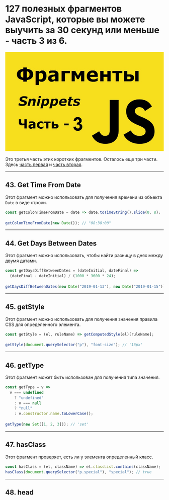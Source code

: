 # 127 полезных фрагментов JavaScript, которые вы можете выучить за 30 секунд или меньше - часть 3 из 6.

![logo](img/logo-3.jpg)

Это третья часть этих коротких фрагментов. Осталось еще три части. Здесь [часть первая](https://github.com/YaroslavW/trening-js/blob/master/Texts/JS-Snippets/1-part.md) и [часть вторая](https://github.com/YaroslavW/trening-js/blob/master/Texts/JS-Snippets/2-part.md).

---

## 43. Get Time From Date

Этот фрагмент можно использовать для получения времени из объекта `Date` в виде строки.

```javascript
const getColonTimeFromDate = date => date.toTimeString().slice(0, 8);

getColonTimeFromDate(new Date()); // "08:38:00"
```

---

## 44. Get Days Between Dates

Этот фрагмент можно использовать, чтобы найти разницу в днях между двумя датами.

```javascript
const getDaysDiffBetweenDates = (dateInitial, dateFinal) =>
  (dateFinal - dateInitial) / (1000 * 3600 * 24);

getDaysDiffBetweenDates(new Date("2019-01-13"), new Date("2019-01-15")); // 2
```

---

## 45. getStyle

Этот фрагмент можно использовать для получения значения правила CSS для определенного элемента.

```javascript
const getStyle = (el, ruleName) => getComputedStyle(el)[ruleName];

getStyle(document.querySelector("p"), "font-size"); // '16px'
```

---

## 46. getType

Этот фрагмент может быть использован для получения типа значения.

```javascript
const getType = v =>
  v === undefined
    ? "undefined"
    : v === null
    ? "null"
    : v.constructor.name.toLowerCase();

getType(new Set([1, 2, 3])); // 'set'
```

---

## 47. hasClass

Этот фрагмент проверяет, есть ли у элемента определенный класс.

```javascript
const hasClass = (el, className) => el.classList.contains(className);
hasClass(document.querySelector("p.special"), "special"); // true
```

---

## 48. head
